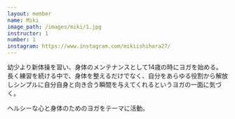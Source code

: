 ```yaml
---
layout: member
name: Miki
image_path: /images/miki/1.jpg
instructor: 1
number: 1
instagram: https://www.instagram.com/mikiishihara27/
---
```

幼少より新体操を習い、身体のメンテナンスとして14歳の時にヨガを始める。
長く練習を続ける中で、身体を整えるだけでなく、自分をあらゆる役割から解放しシンプルに自分自身と向き合う瞬間を与えてくれるというヨガの一面に気づく。

ヘルシーな心と身体のためのヨガをテーマに活動。
